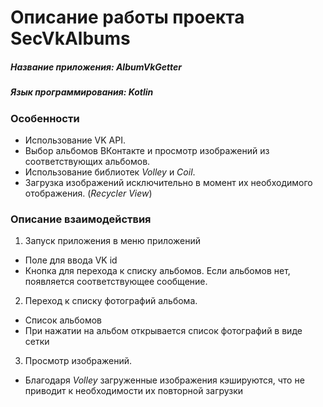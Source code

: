 # Описание работы проекта SecVkAlbums
##### Название приложения: _AlbumVkGetter_
##### Язык программирования: _Kotlin_

### Особенности
* Использование VK API.
* Выбор альбомов ВКонтакте и просмотр изображений из соответствующих альбомов.
* Использование библиотек *Volley* и *Coil*.
* Загрузка изображений исключительно в момент их необходимого отображения. (*Recycler View*)

### Описание взаимодействия
1. Запуск приложения в меню приложений
* Поле для ввода VK id
* Кнопка для перехода к списку альбомов. Если альбомов нет, появляется соответствующее сообщение. 
2. Переход к списку фотографий альбома.
* Список альбомов
* При нажатии на альбом открывается список фотографий в виде сетки
3. Просмотр изображений.
* Благодаря *Volley* загруженные изображения кэшируются, что не приводит к необходимости их повторной загрузки 
